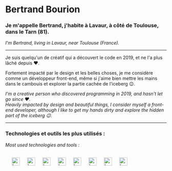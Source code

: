 # Bertrand Bourion

### Je m'appelle Bertrand, j'habite à Lavaur, à côté de Toulouse, dans le Tarn (81).

_I'm Bertrand, living in Lavaur, near Toulouse (France)._

<hr />

Je suis quelqu'un de créatif qui a découvert le code en 2019, et ne l'a plus lâché depuis ❤️.

Fortement impacté par le design et les belles choses, je me considère comme un développeur front-end, même si j'aime bien mettre les mains dans le cambouis et explorer la partie cachée de l'iceberg 😉.

_I'm a creative person who discovered programming in 2019, and hasn't let go since ❤️.<br />
Heavily impacted by design and beautiful things, I consider myself a front-end developer, although I like to get my hands dirty and explore the hidden part of the iceberg 😉._

<hr />

### Technologies et outils les plus utilisés :

_Most used technologies and tools :_

<br />


<img align="left" alt="Logo React" width="25px" src="https://cdn.jsdelivr.net/gh/devicons/devicon/icons/html5/html5-original.svg" style="padding-left:20px;"/>
<img align="left" alt="Logo React" width="25px" src="https://cdn.jsdelivr.net/gh/devicons/devicon/icons/css3/css3-original.svg" style="padding-left:20px;"/>
<img align="left" alt="Logo React" width="25px" src="https://cdn.jsdelivr.net/gh/devicons/devicon/icons/sass/sass-original.svg" style="padding-left:20px;"/>
<img align="left" alt="Logo React" width="25px" src="https://cdn.jsdelivr.net/gh/devicons/devicon/icons/javascript/javascript-original.svg" style="padding-left:20px;"/>
<img align="left" alt="Logo React" width="25px" src="https://cdn.jsdelivr.net/gh/devicons/devicon/icons/react/react-original.svg" style="padding-left:20px;"/>
<img align="left" alt="Logo React" width="25px" src="https://cdn.jsdelivr.net/gh/devicons/devicon/icons/nextjs/nextjs-original.svg" style="padding-left:20px;" />
<img align="left" alt="Logo React" width="25px" src="https://cdn.jsdelivr.net/gh/devicons/devicon/icons/mongodb/mongodb-original.svg" style="padding-left:20px;" />
<img align="left" alt="Logo React" width="25px" src="https://cdn.jsdelivr.net/gh/devicons/devicon/icons/photoshop/photoshop-plain.svg" style="padding-left:20px;" />
